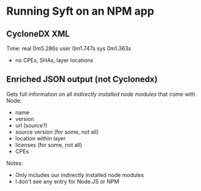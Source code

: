 # Running Syft on an NPM app

## CycloneDX XML
Time:
real    0m5.286s
user    0m1.747s
sys     0m1.363s

* no CPEs, SHAs, layer locations

## Enriched JSON output (not Cyclonedx)
Gets full information on all *indirectly installed node modules* that come with Node:
* name
* version
* url (source?)
* source version (for some, not all)
* location within layer
* licenses (for some, not all)
* CPEs

Notes:
* Only includes our indirectly installed node modules
* I don't see any entry for Node.JS or NPM
